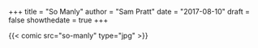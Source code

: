 +++
title = "So Manly"
author = "Sam Pratt"
date = "2017-08-10"
draft = false
showthedate = true
+++

{{< comic src="so-manly" type="jpg" >}}
